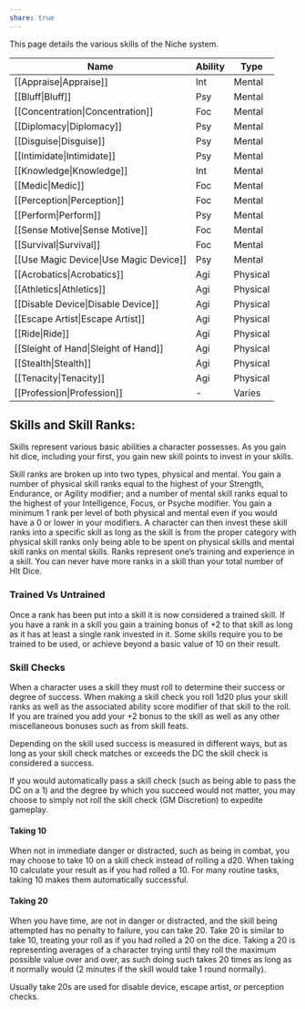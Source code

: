 ```yaml
---
share: true
---
```

This page details the various skills of the Niche system.

| Name                                   | Ability | Type     |
| -------------------------------------- | ------- | -------- |
| [[Appraise\|Appraise]]                 | Int     | Mental   |
| [[Bluff\|Bluff]]                       | Psy     | Mental   |
| [[Concentration\|Concentration]]       | Foc     | Mental   |
| [[Diplomacy\|Diplomacy]]               | Psy     | Mental   |
| [[Disguise\|Disguise]]                 | Psy     | Mental   |
| [[Intimidate\|Intimidate]]             | Psy     | Mental   |
| [[Knowledge\|Knowledge]]               | Int     | Mental   |
| [[Medic\|Medic]]                       | Foc     | Mental   |
| [[Perception\|Perception]]             | Foc     | Mental   |
| [[Perform\|Perform]]                   | Psy     | Mental   |
| [[Sense Motive\|Sense Motive]]         | Foc     | Mental   |
| [[Survival\|Survival]]                 | Foc     | Mental   |
| [[Use Magic Device\|Use Magic Device]] | Psy     | Mental   |
| [[Acrobatics\|Acrobatics]]             | Agi     | Physical |
| [[Athletics\|Athletics]]               | Agi     | Physical |
| [[Disable Device\|Disable Device]]     | Agi     | Physical |
| [[Escape Artist\|Escape Artist]]       | Agi     | Physical |
| [[Ride\|Ride]]                         | Agi     | Physical |
| [[Sleight of Hand\|Sleight of Hand]]   | Agi     | Physical |
| [[Stealth\|Stealth]]                   | Agi     | Physical |
| [[Tenacity\|Tenacity]]                 | Agi     | Physical |
| [[Profession\|Profession]]             | -       | Varies   |



## Skills and Skill Ranks:

Skills represent various basic abilities a character possesses. As you gain hit dice, including your first, you gain new skill points to invest in your skills.

Skill ranks are broken up into two types, physical and mental. You gain a number of physical skill ranks equal to the highest of your Strength, Endurance, or Agility modifier; and a number of mental skill ranks equal to the highest of your Intelligence, Focus, or Psyche modifier. You gain a minimum 1 rank per level of both physical and mental even if you would have a 0 or lower in your modifiers. A character can then invest these skill ranks into a specific skill as long as the skill is from the proper category with physical skill ranks only being able to be spent on physical skills and mental skill ranks on mental skills. Ranks represent one’s training and experience in a skill. You can never have more ranks in a skill than your total number of HIt Dice.

### Trained Vs Untrained

Once a rank has been put into a skill it is now considered a trained skill. If you have a rank in a skill you gain a training bonus of +2 to that skill as long as it has at least a single rank invested in it. Some skills require you to be trained to be used, or achieve beyond a basic value of 10 on their result.

### Skill Checks

When a character uses a skill they must roll to determine their success or degree of success. When making a skill check you roll 1d20 plus your skill ranks as well as the associated ability score modifier of that skill to the roll. If you are trained you add your +2 bonus to the skill as well as any other miscellaneous bonuses such as from skill feats.

Depending on the skill used success is measured in different ways, but as long as your skill check matches or exceeds the DC the skill check is considered a success.

If you would automatically pass a skill check (such as being able to pass the DC on a 1) and the degree by which you succeed would not matter, you may choose to simply not roll the skill check (GM Discretion) to expedite gameplay.

#### Taking 10

When not in immediate danger or distracted, such as being in combat, you may choose to take 10 on a skill check instead of rolling a d20. When taking 10 calculate your result as if you had rolled a 10. For many routine tasks, taking 10 makes them automatically successful.

#### Taking 20

When you have time, are not in danger or distracted, and the skill being attempted has no penalty to failure, you can take 20. Take 20 is similar to take 10, treating your roll as if you had rolled a 20 on the dice. Taking a 20 is representing averages of a character trying until they roll the maximum possible value over and over, as such doing such takes 20 times as long as it normally would (2 minutes if the skill would take 1 round normally).

Usually take 20s are used for disable device, escape artist, or perception checks.